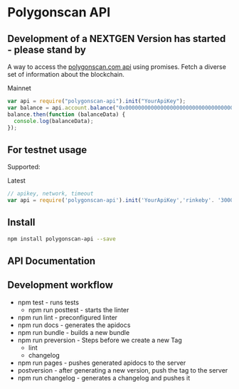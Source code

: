 # Polygonscan API

## Development of a NEXTGEN Version has started - please stand by

A way to access the [polygonscan.com api](https://polygonscan.com/apis) using promises. Fetch a diverse set of information about the blockchain.

Mainnet

```javascript
var api = require("polygonscan-api").init("YourApiKey");
var balance = api.account.balance("0x0000000000000000000000000000000000001010");
balance.then(function (balanceData) {
  console.log(balanceData);
});
```

## For testnet usage

Supported:

Latest

```javascript
// apikey, network, timeout
var api = require('polygonscan-api').init('YourApiKey','rinkeby'. '3000');
```

## Install

```bash
npm install polygonscan-api --save
```

## API Documentation

## Development workflow

- npm test - runs tests
  - npm run posttest - starts the linter
- npm run lint - preconfigured linter
- npm run docs - generates the apidocs
- npm run bundle - builds a new bundle
- npm run preversion - Steps before we create a new Tag
  - lint
  - changelog
- npm run pages - pushes generated apidocs to the server
- postversion - after generating a new version, push the tag to the server
- npm run changelog - generates a changelog and pushes it
